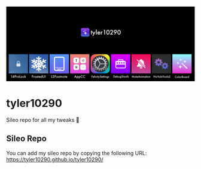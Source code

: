 ![Icon](https://raw.githubusercontent.com/tyler10290/MisakaRepoBackup/main/RepoAssets/repobanner.png)
# tyler10290
Sileo repo for all my tweaks 🍓

## Sileo Repo
You can add my sileo repo by copying the following URL: https://tyler10290.github.io/tyler10290/
